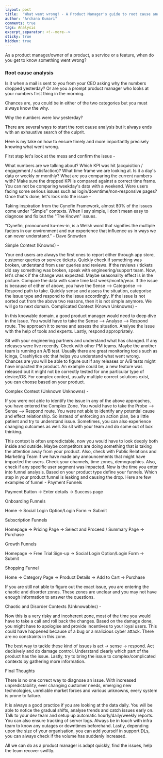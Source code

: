 ```yaml
---
layout: post
title:  "What went wrong? - A Product Manager's guide to root cause analysis and crisis management"
author: "Archana Kumari"
comments: true
tags: Analysis
excerpt_separator: <!--more-->
sticky: true
hidden: true
---
```


As a product manager/owner of a product, a service or a feature, when do you get to know something went wrong? <!--more-->

### Root cause analysis

Is it when a mail is sent to you from your CEO asking why the numbers dropped yesterday? Or are you a prompt product manager who looks at your numbers first thing in the morning.

Chances are, you could be in either of the two categories but you must always know the why.

Why the numbers were low yesterday?

There are several ways to start the root cause analysis but it always ends with an exhaustive search of the culprit.

Here is my take on how to ensure timely and more importantly precisely knowing what went wrong.

First step let's look at the mess and confirm the issue -

What numbers are we talking about? Which KPI was hit (acquisition / engagement / satisfaction)?
What time frame we are looking at. Is it a day's data or weekly or monthly?
What are you comparing the current numbers with? Make sure the dropped KPI is compared against a correct time frame. You can not be comparing weekday's data with a weekend.
Were users facing some serious issues such as login/downtime/non-responsive pages?
Once that's done, let's look into the issue -

Taking inspiration from the Cynefin Framework, almost 80% of the issues come under "Simple" contexts. When I say simple, I don't mean easy to diagnose and fix but the "The Known" issues.

<link type="image/png" sizes="32x32" href="{{ "/assets/Cynefin.jpeg" | relative_url }}">

“Cynefin, pronounced ku-nev-in, is a Welsh word that signifies the multiple factors in our environment and our experience that influence us in ways we can never understand.” - Dave Snowden

Simple Context (Knowns) -

Your end users are always the first ones to report either through app store, customer queries or service tickets. Quickly check if something was broken, understand from user queries and reviews. If the reviews / tickets did say something was broken, speak with engineering/support team.
Now, let's check if the change was expected. Maybe seasonality effect is in the picture. Compare the data with same time last week/month/year.
If the issue is because of either of above, you have the Sense –> Categorise –> Respond path to take. Quickly sense and assess the situation, categorise the issue type and respond to the issue accordingly.
If the issue is not sorted out from the above two reasons, then it is not simple anymore. We will go to next domain.
Complicated Context (Known Unknowns) -

In this knowable domain, a good product manager would need to deep dive in the issue. You would have to take the Sense –> Analyse –> Respond route. The approach it to sense and assess the situation. Analyse the issue with the help of tools and experts. Lastly, respond appropriately.

Sit with your engineering partners and understand what has changed. If any releases were live recently.
Check with other PM teams. Maybe the another team is running an A/B test.
Usually there are great monitoring tools such as Icinga, Crashlytics etc that helps you understand what went wrong.
Chances are you will be able to figure out if any releases or A/B tests might have impacted the product. An example could be, a new feature was released but it might not be correctly tested for one particular type of device/OS. For complex context, usually multiple correct solutions exist, you can choose based on your product.

Complex Context (Unknown Unknowns) -

If you were not able to identify the issue in any of the above approaches, you have entered the Complex Zone. You would have to take the Probe –> Sense –> Respond route. You were not able to identify any potential cause and effect relationship. So instead of enforcing an action plan, be a little patient and try to understand issue. Sometimes, you can also experience changing outcomes as well. So sit with your team and do some out of box thinking.

This context is often unpredictable, now you would have to look deeply both inside and outside. Maybe competitors are doing something that is taking the attention away from your product. Also, check with Public Relations and Marketing Team if we have made any announcements that might have impacted the users.
Check your channels, time zones, demographics. Also, check if any specific user segment was impacted.
Now is the time you enter into funnel analysis. Based on your product type define your funnels. Which step in your product funnel is leaking and causing the drop. Here are few examples of funnel -
Payment Funnels

Payment Button → Enter details → Success page

Onboarding Funnels

Home → Social Login Option/Login Form → Submit

Subscription Funnels

Homepage → Pricing Page → Select and Proceed / Summary Page → Purchase

Growth Funnels

Homepage → Free Trial Sign-up → Social Login Option/Login Form → Submit

Shopping Funnel

Home -> Category Page -> Product Details -> Add to Cart -> Purchase

If you are still not able to figure out the exact issue, you are entering the chaotic and disorder zones. These zones are unclear and you may not have enough information to answer the questions.

Chaotic and Disorder Contexts (Unknowables) -

Now this is a very risky and incoherent zone, most of the time you would have to take a call and roll back the changes. Based on the damage done, you might have to apologise and provide incentives to your loyal users. This could have happened because of a bug or a malicious cyber attack. There are no constraints in this zone.

The best way to tackle these kind of issues is act → sense → respond. Act decisively and do damage control. Understand clearly which part of the product has the issue. Lastly, try to bring the issue to complex/complicated contexts by gathering more information.

Final Thoughts

There is no one correct way to diagnose an issue. With increased unpredictability, ever changing customer needs, emerging new technologies, unreliable market forces and various unknowns, every system is prone to failure.

It is always a good practice if you are looking at the data daily. You will be able to notice the gradual shifts, analyse trends and catch issues early on. Talk to your dev team and setup up automatic hourly/daily/weekly reports. You can also ensure tracking of server logs. Always be in touch with infra team to know any outages or downtimes beforehand. Lastly, depending upon the size of your organisation, you can add yourself in support DLs, you can always check if the volume has suddenly increased.

All we can do as a product manager is adapt quickly, find the issues, help the team recover swiftly.
